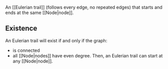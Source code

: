An [[Eulerian trail]] (follows every edge, no repeated edges) that starts and ends at the same [[Node|node]].
## Existence
An Eulerian trail will exist if and only if the graph:
- is connected
- all [[Node|nodes]] have even degree.
Then, an Eulerian trail can start at any [[Node|node]].